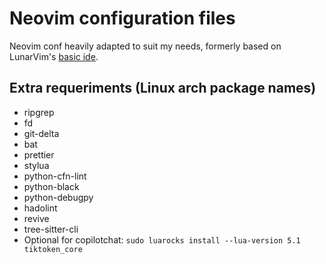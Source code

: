 # Neovim configuration files

Neovim conf heavily adapted to suit my needs, formerly based on LunarVim's [basic ide](https://github.com/LunarVim/nvim-basic-ide).

## Extra requeriments (Linux arch package names)

* ripgrep
* fd
* git-delta
* bat
* prettier
* stylua
* python-cfn-lint
* python-black
* python-debugpy
* hadolint
* revive
* tree-sitter-cli
* Optional for copilotchat: `sudo luarocks install --lua-version 5.1 tiktoken_core`
